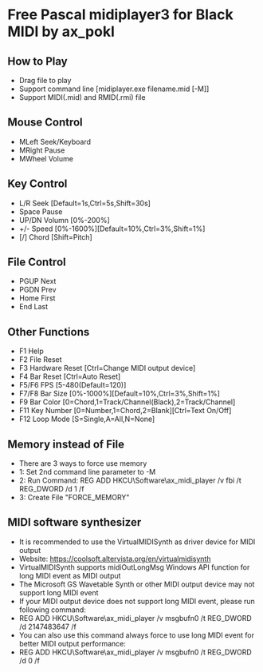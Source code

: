 Free Pascal midiplayer3 for Black MIDI by ax_pokl
=============

How to Play
-------------
* Drag file to play
* Support command line	[midiplayer.exe filename.mid [-M]]
* Support MIDI(.mid) and RMID(.rmi) file

Mouse Control
-------------
* MLeft	Seek/Keyboard
* MRight	Pause
* MWheel	Volume

Key Control
-------------
* L/R	Seek	[Default=1s,Ctrl=5s,Shift=30s]
* Space	Pause
* UP/DN	Volumn	[0%-200%]
* +/-	Speed	[0%-1600%][Default=10%,Ctrl=3%,Shift=1%]
* [/]	Chord	[Shift=Pitch]

File Control
-------------
* PGUP	Next
* PGDN	Prev
* Home	First
* End	Last

Other Functions
-------------
* F1	Help
* F2	File Reset
* F3	Hardware Reset [Ctrl=Change MIDI output device]
* F4	Bar Reset [Ctrl=Auto Reset]
* F5/F6	FPS [5-480(Default=120)]
* F7/F8	Bar Size	[0%-1000%][Default=10%,Ctrl=3%,Shift=1%]
* F9	Bar Color	[0=Chord,1=Track/Channel(Black),2=Track/Channel]
* F11	Key Number	[0=Number,1=Chord,2=Blank][Ctrl=Text On/Off]
* F12	Loop Mode [S=Single,A=All,N=None]

Memory instead of File
-------------
* There are 3 ways to force use memory
* 1: Set 2nd command line parameter to -M
* 2: Run Command: REG ADD HKCU\Software\ax_midi_player /v fbi /t REG_DWORD /d 1 /f
* 3: Create File "FORCE_MEMORY"

MIDI software synthesizer
-------------
* It is recommended to use the VirtualMIDISynth as driver device for MIDI output
* Website: https://coolsoft.altervista.org/en/virtualmidisynth
* VirtualMIDISynth supports midiOutLongMsg Windows API function for long MIDI event as MIDI output
* The Microsoft GS Wavetable Synth or other MIDI output device may not support long MIDI event
* If your MIDI output device does not support long MIDI event, please run following command:
* REG ADD HKCU\Software\ax_midi_player /v msgbufn0 /t REG_DWORD /d 2147483647 /f
* You can also use this command always force to use long MIDI event for better MIDI output performance:
* REG ADD HKCU\Software\ax_midi_player /v msgbufn0 /t REG_DWORD /d 0 /f